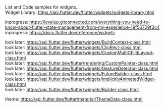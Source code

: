 List and Code samples for widgets...    
Widget Library: https://api.flutter.dev/flutter/widgets/widgets-library.html    

inprogress: https://levelup.gitconnected.com/everything-you-need-to-know-about-flutter-state-management-from-my-experience-19f56729f3c4   
inprogress: https://docs.flutter.dev/reference/widgets   


look later: https://api.flutter.dev/flutter/widgets/BuildContext-class.html    
look later: https://api.flutter.dev/flutter/widgets/ClipRect-class.html   
look later: https://api.flutter.dev/flutter/widgets/CustomMultiChildLayout-class.html   
look later: https://api.flutter.dev/flutter/rendering/CustomPainter-class.html  
look later: https://api.flutter.dev/flutter/widgets/GestureDetector-class.html  
look later: https://api.flutter.dev/flutter/widgets/FutureBuilder-class.html   
look later: https://api.flutter.dev/flutter/widgets/ImplicitlyAnimatedWidget-class.html   
look later: https://api.flutter.dev/flutter/widgets/Builder-class.html

theme: https://api.flutter.dev/flutter/material/ThemeData-class.html
